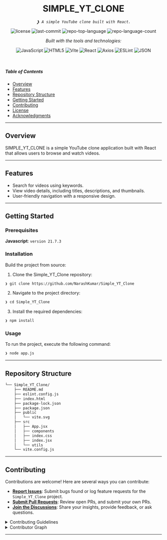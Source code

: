 
<p align="center">
    <h1 align="center">SIMPLE_YT_CLONE</h1>
</p>
<p align="center">
    <em><code>❯ A simple YouTube clone built with React.</code></em>
</p>
<p align="center">
	<img src="https://img.shields.io/github/license/NarashKumar/Simple_YT_Clone?style=flat&logo=opensourceinitiative&logoColor=white&color=0080ff" alt="license">
	<img src="https://img.shields.io/github/last-commit/NarashKumar/Simple_YT_Clone?style=flat&logo=git&logoColor=white&color=0080ff" alt="last-commit">
	<img src="https://img.shields.io/github/languages/top/NarashKumar/Simple_YT_Clone?style=flat&color=0080ff" alt="repo-top-language">
	<img src="https://img.shields.io/github/languages/count/NarashKumar/Simple_YT_Clone?style=flat&color=0080ff" alt="repo-language-count">
</p>
<p align="center">
		<em>Built with the tools and technologies:</em>
</p>
<p align="center">
	<img src="https://img.shields.io/badge/JavaScript-F7DF1E.svg?style=flat&logo=JavaScript&logoColor=black" alt="JavaScript">
	<img src="https://img.shields.io/badge/HTML5-E34F26.svg?style=flat&logo=HTML5&logoColor=white" alt="HTML5">
	<img src="https://img.shields.io/badge/Vite-646CFF.svg?style=flat&logo=Vite&logoColor=white" alt="Vite">
	<img src="https://img.shields.io/badge/React-61DAFB.svg?style=flat&logo=React&logoColor=black" alt="React">
	<img src="https://img.shields.io/badge/Axios-5A29E4.svg?style=flat&logo=Axios&logoColor=white" alt="Axios">
	<img src="https://img.shields.io/badge/ESLint-4B32C3.svg?style=flat&logo=ESLint&logoColor=white" alt="ESLint">
	<img src="https://img.shields.io/badge/JSON-000000.svg?style=flat&logo=JSON&logoColor=white" alt="JSON">
</p>

<br>

#####  Table of Contents

- [ Overview](#-overview)
- [ Features](#-features)
- [ Repository Structure](#-repository-structure)
- [ Getting Started](#-getting-started)
- [ Contributing](#-contributing)
- [ License](#-license)
- [ Acknowledgments](#-acknowledgments)

---

##  Overview

SIMPLE_YT_CLONE is a simple YouTube clone application built with React that allows users to browse and watch videos.

---

##  Features

- Search for videos using keywords.
- View video details, including titles, descriptions, and thumbnails.
- User-friendly navigation with a responsive design.

---

##  Getting Started

###  Prerequisites

**Javascript**: `version 21.7.3`

###  Installation

Build the project from source:

1. Clone the Simple_YT_Clone repository:
```sh
❯ git clone https://github.com/NarashKumar/Simple_YT_Clone
```

2. Navigate to the project directory:
```sh
❯ cd Simple_YT_Clone
```

3. Install the required dependencies:
```sh
❯ npm install
```

###  Usage

To run the project, execute the following command:

```sh
❯ node app.js
```
---

##  Repository Structure

```sh
└── Simple_YT_Clone/
    ├── README.md
    ├── eslint.config.js
    ├── index.html
    ├── package-lock.json
    ├── package.json
    ├── public
    │   └── vite.svg
    ├── src
    │   ├── App.jsx
    │   ├── components
    │   ├── index.css
    │   ├── index.jsx
    │   └── utils
    └── vite.config.js
```
    
---
##  Contributing

Contributions are welcome! Here are several ways you can contribute:

- **[Report Issues](https://github.com/NarashKumar/Simple_YT_Clone/issues)**: Submit bugs found or log feature requests for the `Simple_YT_Clone` project.
- **[Submit Pull Requests](https://github.com/NarashKumar/Simple_YT_Clone/blob/main/CONTRIBUTING.md)**: Review open PRs, and submit your own PRs.
- **[Join the Discussions](https://github.com/NarashKumar/Simple_YT_Clone/discussions)**: Share your insights, provide feedback, or ask questions.

<details closed>
<summary>Contributing Guidelines</summary>

1. **Fork the Repository**: Start by forking the project repository to your github account.
2. **Clone Locally**: Clone the forked repository to your local machine using a git client.
   ```sh
   git clone https://github.com/NarashKumar/Simple_YT_Clone
   ```
3. **Create a New Branch**: Always work on a new branch, giving it a descriptive name.
   ```sh
   git checkout -b new-feature-x
   ```
4. **Make Your Changes**: Develop and test your changes locally.
5. **Commit Your Changes**: Commit with a clear message describing your updates.
   ```sh
   git commit -m 'Implemented new feature x.'
   ```
6. **Push to github**: Push the changes to your forked repository.
   ```sh
   git push origin new-feature-x
   ```
7. **Submit a Pull Request**: Create a PR against the original project repository. Clearly describe the changes and their motivations.
8. **Review**: Once your PR is reviewed and approved, it will be merged into the main branch. Congratulations on your contribution!
</details>

<details closed>
<summary>Contributor Graph</summary>
<br>
<p align="left">
   <a href="https://github.com{/NarashKumar/Simple_YT_Clone/}graphs/contributors">
      <img src="https://contrib.rocks/image?repo=NarashKumar/Simple_YT_Clone">
   </a>
</p>
</details>

---
